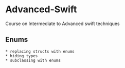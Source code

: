 # Advanced-Swift
 Course on Intermediate to Advanced swift techniques

 ## Enums

    * replacing structs with enums
    * hiding types
    * subclassing with enums
